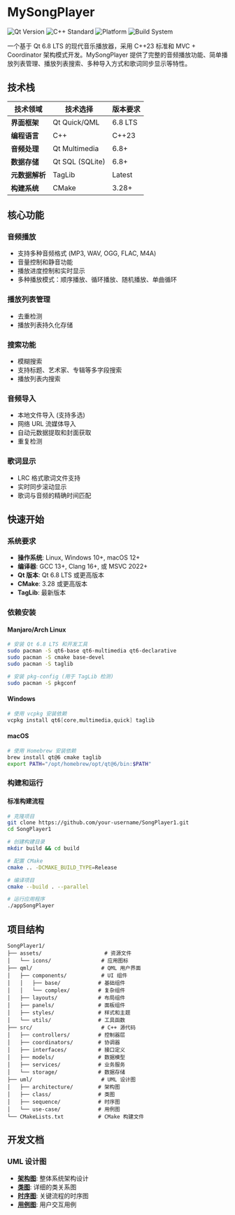 # MySongPlayer 

![Qt Version](https://img.shields.io/badge/Qt-6.8%20LTS-green.svg)
![C++ Standard](https://img.shields.io/badge/C++-23-blue.svg)
![Platform](https://img.shields.io/badge/Platform-Linux%20|%20Windows%20|%20macOS-lightgray.svg)
![Build System](https://img.shields.io/badge/Build-CMake-orange.svg)

一个基于 Qt 6.8 LTS 的现代音乐播放器，采用 C++23 标准和 MVC + Coordinator 架构模式开发。MySongPlayer 提供了完整的音频播放功能、简单播放列表管理、播放列表搜索、多种导入方式和歌词同步显示等特性。

##  技术栈

| 技术领域 | 技术选择 | 版本要求 |
|---------|---------|---------|
| **界面框架** | Qt Quick/QML | 6.8 LTS |
| **编程语言** | C++ | C++23 |
| **音频处理** | Qt Multimedia | 6.8+ |
| **数据存储** | Qt SQL (SQLite) | 6.8+ |
| **元数据解析** | TagLib | Latest |
| **构建系统** | CMake | 3.28+ |

##  核心功能

###  音频播放
- 支持多种音频格式 (MP3, WAV, OGG, FLAC, M4A)
- 音量控制和静音功能
- 播放进度控制和实时显示
- 多种播放模式：顺序播放、循环播放、随机播放、单曲循环

###  播放列表管理
- 去重检测
- 播放列表持久化存储

### 搜索功能
- 模糊搜索
- 支持标题、艺术家、专辑等多字段搜索
- 播放列表内搜索

###  音频导入
- 本地文件导入 (支持多选)
- 网络 URL 流媒体导入
- 自动元数据提取和封面获取
- 重复检测

###  歌词显示
- LRC 格式歌词文件支持
- 实时同步滚动显示
- 歌词与音频的精确时间匹配

##  快速开始

### 系统要求

- **操作系统**: Linux, Windows 10+, macOS 12+
- **编译器**: GCC 13+, Clang 16+, 或 MSVC 2022+
- **Qt 版本**: Qt 6.8 LTS 或更高版本
- **CMake**: 3.28 或更高版本
- **TagLib**: 最新版本

### 依赖安装

#### Manjaro/Arch Linux
```bash
# 安装 Qt 6.8 LTS 和开发工具
sudo pacman -S qt6-base qt6-multimedia qt6-declarative
sudo pacman -S cmake base-devel
sudo pacman -S taglib

# 安装 pkg-config (用于 TagLib 检测)
sudo pacman -S pkgconf
```

#### Windows
```powershell
# 使用 vcpkg 安装依赖
vcpkg install qt6[core,multimedia,quick] taglib
```

#### macOS
```bash
# 使用 Homebrew 安装依赖
brew install qt@6 cmake taglib
export PATH="/opt/homebrew/opt/qt@6/bin:$PATH"
```

### 构建和运行

#### 标准构建流程

```bash
# 克隆项目
git clone https://github.com/your-username/SongPlayer1.git
cd SongPlayer1

# 创建构建目录
mkdir build && cd build

# 配置 CMake
cmake .. -DCMAKE_BUILD_TYPE=Release

# 编译项目
cmake --build . --parallel

# 运行应用程序
./appSongPlayer
```

##  项目结构

```
SongPlayer1/
├── assets/                    # 资源文件
│   └── icons/                # 应用图标
├── qml/                      # QML 用户界面
│   ├── components/           # UI 组件
│   │   ├── base/            # 基础组件
│   │   └── complex/         # 复杂组件
│   ├── layouts/             # 布局组件
│   ├── panels/              # 面板组件
│   ├── styles/              # 样式和主题
│   └── utils/               # 工具函数
├── src/                      # C++ 源代码
│   ├── controllers/         # 控制器层
│   ├── coordinators/        # 协调器
│   ├── interfaces/          # 接口定义
│   ├── models/              # 数据模型
│   ├── services/            # 业务服务
│   └── storage/             # 数据存储
├── uml/                      # UML 设计图
│   ├── architecture/        # 架构图
│   ├── class/               # 类图
│   ├── sequence/            # 时序图
│   └── use-case/            # 用例图
└── CMakeLists.txt           # CMake 构建文件
```

## 开发文档

### UML 设计图
- **[架构图](uml/architecture/)**: 整体系统架构设计
- **[类图](uml/class/)**: 详细的类关系图
- **[时序图](uml/sequence/)**: 关键流程的时序图
- **[用例图](uml/use-case/)**: 用户交互用例



